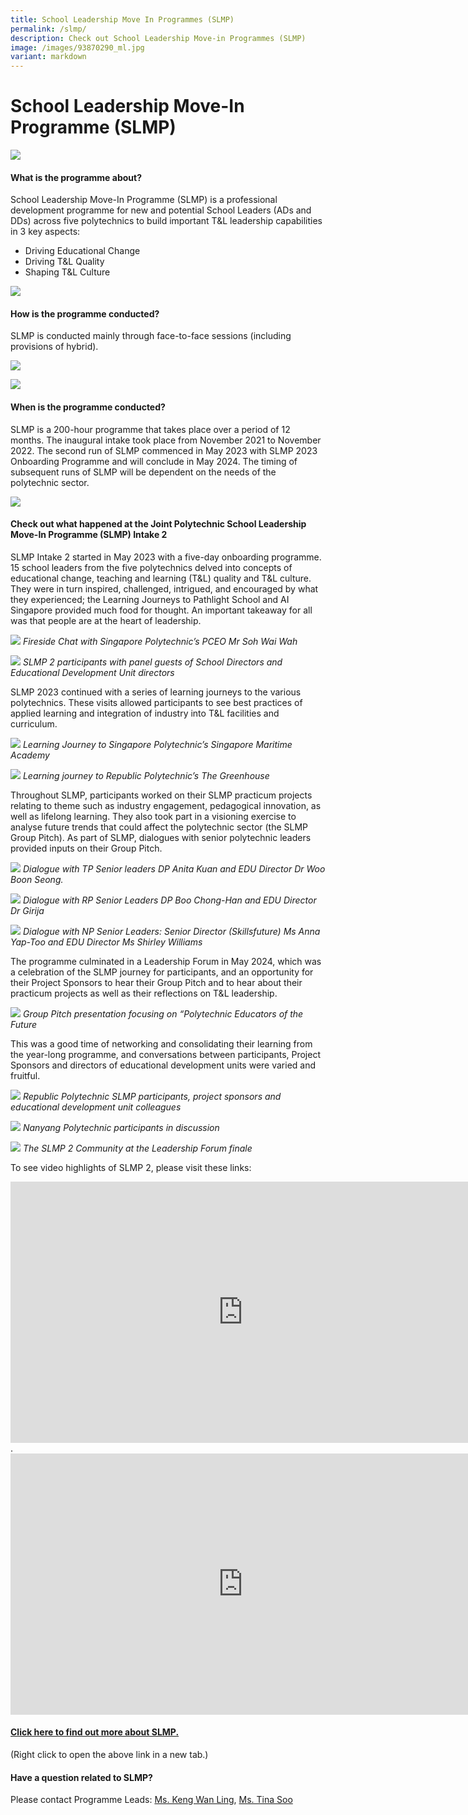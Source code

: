 ```yaml
---
title: School Leadership Move In Programmes (SLMP)
permalink: /slmp/
description: Check out School Leadership Move-in Programmes (SLMP)
image: /images/93870290_ml.jpg
variant: markdown
---
```

# School Leadership Move-In Programme (SLMP)


![](/images/44638187_ml.jpg)

#### What is the programme about?

School Leadership Move-In Programme (SLMP) is a professional development programme for new and potential School Leaders (ADs and DDs) across five polytechnics to build important T&amp;L leadership capabilities in 3 key aspects:
* Driving Educational Change
* Driving T&amp;L Quality
* Shaping T&amp;L Culture

![](/images/learning%20journey%20to%20tp_10%20june%202022.jpg)

#### How is the programme conducted?

SLMP is conducted mainly through face-to-face sessions (including provisions of hybrid).

![](/images/slmp.jpg)

![](/images/slmp%20mpa.jpg)

#### When is the programme conducted?

SLMP is a 200-hour programme that takes place over a period of 12 months. The inaugural intake took place from November 2021 to November 2022. The second run of SLMP commenced in May 2023 with SLMP 2023 Onboarding Programme and will conclude in May 2024. The timing of subsequent runs of SLMP will be dependent on the needs of the polytechnic sector.

![](/images/slmp%20fablab.jpg)

#### Check out what happened at the Joint Polytechnic School Leadership Move-In Programme (SLMP) Intake 2

SLMP Intake 2 started in May 2023 with a five-day onboarding programme. 
15 school leaders from the five polytechnics delved into concepts of educational change, teaching and learning (T&amp;L) quality and T&amp;L culture. They were in turn inspired, challenged, intrigued, and encouraged by what they experienced; the Learning Journeys to Pathlight School and AI Singapore provided much food for thought. An important takeaway for all was that people are at the heart of leadership.

![](/images/SLMP%20Intake%202%20Update/IMG_0517.jpg)
*Fireside Chat with Singapore Polytechnic’s PCEO Mr Soh Wai Wah*

![](/images/SLMP%20Intake%202%20Update/a71c0872_de7c_4d94_9a9c_e658d9c54bc0.jpg)
*SLMP 2 participants with panel guests of School Directors and Educational Development Unit directors*

SLMP 2023 continued with a series of learning journeys to the various polytechnics. These visits allowed participants to see best practices of applied learning and integration of industry into T&amp;L facilities and curriculum. 

![](/images/SLMP%20Intake%202%20Update/IMG_1390.jpg)
*Learning Journey to Singapore Polytechnic’s Singapore Maritime Academy*

![](/images/SLMP%20Intake%202%20Update/98dca52a_95f8_4924_8894_ef28b984aca4.jpg)
*Learning journey to Republic Polytechnic’s The Greenhouse*

Throughout SLMP, participants worked on their SLMP practicum projects relating to theme such as industry engagement, pedagogical innovation, as well as lifelong learning. They also took part in a visioning exercise to analyse future trends that could affect the polytechnic sector (the SLMP Group Pitch). As part of SLMP, dialogues with senior polytechnic leaders provided inputs on their Group Pitch. 

![](/images/SLMP%20Intake%202%20Update/CIM2__Dialogue_with_leaders3.jpg)
*Dialogue with TP Senior leaders DP Anita Kuan and EDU Director Dr Woo Boon Seong.*

![](/images/SLMP%20Intake%202%20Update/GPDP1_resized.jpg)
*Dialogue with RP Senior Leaders DP Boo Chong-Han and EDU Director Dr Girija*

![](/images/SLMP%20Intake%202%20Update/Dialogue_Group_Photo_with_SD_and_EDU_Dir_1__1_.jpg)
*Dialogue with NP Senior Leaders: Senior Director (Skillsfuture) Ms Anna Yap-Too and EDU Director Ms Shirley Williams*


The programme culminated in a Leadership Forum in May 2024, which was a celebration of the SLMP journey for participants, and an opportunity for their Project Sponsors to hear their Group Pitch and to hear about their practicum projects as well as their reflections on T&amp;L leadership. 

![](/images/SLMP%20Intake%202%20Update/SLMP_2__Edu_of_the_Future_photo.png)
*Group Pitch presentation focusing on “Polytechnic Educators of the Future*

This was a good time of networking and consolidating their learning from the year-long programme, and conversations between participants, Project Sponsors and directors of educational development units were varied and fruitful.

![](/images/SLMP%20Intake%202%20Update/IMG_4687.jpg)
*Republic Polytechnic SLMP participants, project sponsors and educational development unit colleagues*

![](/images/SLMP%20Intake%202%20Update/IMG_4693.jpg)
*Nanyang Polytechnic participants in discussion*

![](/images/SLMP%20Intake%202%20Update/IMG_20240524_121928.jpg)
*The SLMP 2 Community at the Leadership Forum finale*

To see video highlights of SLMP 2, please visit these links: 
<iframe allowfullscreen="" allow="accelerometer; autoplay; clipboard-write; encrypted-media; gyroscope; picture-in-picture; web-share" frameborder="0" title="Highlights of SLMP Intake 2 Experience" src="https://www.youtube.com/embed/n2F40AY-FnU?list=PLI3rfjAKrq04yjpNmILcjb9OmaK2MFUCU" height="418" width="743"></iframe>
.
<iframe allowfullscreen="" allow="accelerometer; autoplay; clipboard-write; encrypted-media; gyroscope; picture-in-picture; web-share" frameborder="0" title="Highlights of SLMP Intake 2 Learning Artefacts" src="https://www.youtube.com/embed/muqFWmdRtig?list=PLI3rfjAKrq04yjpNmILcjb9OmaK2MFUCU" height="418" width="743"></iframe>


#### [Click here to find out more about SLMP.](/files/slmp_%20prog%20info_%20for%20jpace%20website_%20updated%2017%20jan%202023.pdf)
(Right click to open the above link in a new tab.)


#### Have a question related to SLMP?

Please contact Programme Leads: <a href="mailto:keng_wan_ling@tp.edu.sg">Ms. Keng Wan Ling</a>, <a href="mailto:tina_soo@np.edu.sg">Ms. Tina Soo</a>  